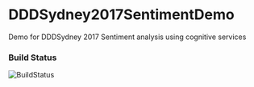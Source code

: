 # DDDSydney2017SentimentDemo
Demo for DDDSydney 2017 Sentiment analysis using cognitive services

### Build Status
![BuildStatus](https://glav.visualstudio.com/_apis/public/build/definitions/0679de36-7012-42a6-8e76-06785165fc61/40/badge)
